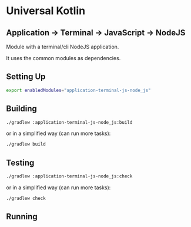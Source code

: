 # Universal Kotlin

## Application -> Terminal -> JavaScript -> NodeJS

Module with a terminal/cli NodeJS application.

It uses the common modules as dependencies.

<!--
## Screenshot

## Architecture

### Targets

### Source Sets
-->

## Setting Up

```bash
export enabledModules="application-terminal-js-node_js"
```

## Building

```bash
./gradlew :application-terminal-js-node_js:build
```

or in a simplified way (can run more tasks):

```bash
./gradlew build
```

## Testing

```bash
./gradlew :application-terminal-js-node_js:check
```

or in a simplified way (can run more tasks):

```bash
./gradlew check
```

## Running

<!--
TODO Add instructions.
-->
